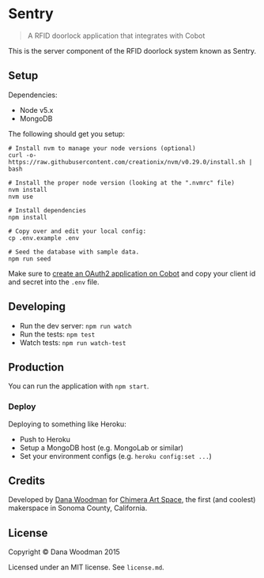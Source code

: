 # Sentry

> A RFID doorlock application that integrates with Cobot

This is the server component of the RFID doorlock system known as Sentry.


## Setup

Dependencies:

- Node v5.x
- MongoDB

The following should get you setup:

```shell
# Install nvm to manage your node versions (optional)
curl -o- https://raw.githubusercontent.com/creationix/nvm/v0.29.0/install.sh | bash

# Install the proper node version (looking at the ".nvmrc" file)
nvm install
nvm use

# Install dependencies
npm install

# Copy over and edit your local config:
cp .env.example .env

# Seed the database with sample data.
npm run seed
```

Make sure to [create an OAuth2 application on Cobot](https://www.cobot.me/oauth2_clients) and copy your client id and secret into the `.env` file.


## Developing

- Run the dev server: `npm run watch`
- Run the tests: `npm test`
- Watch tests: `npm run watch-test`


## Production

You can run the application with `npm start`.


### Deploy

Deploying to something like Heroku:

- Push to Heroku
- Setup a MongoDB host (e.g. MongoLab or similar)
- Set your environment configs (e.g. `heroku config:set ...`)


## Credits

Developed by [Dana Woodman](http://danawoodman.com) for [Chimera Art Space](http://chimeraarts.org), the first (and coolest) makerspace in Sonoma County, California.


## License

Copyright &copy; Dana Woodman 2015

Licensed under an MIT license. See `license.md`.
